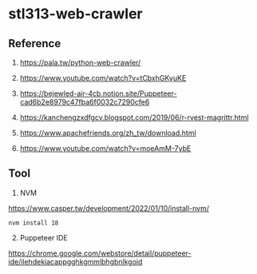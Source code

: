 # stl313-web-crawler

## Reference

1. https://pala.tw/python-web-crawler/

2. https://www.youtube.com/watch?v=tCbxhGKyuKE

3. https://bejewled-air-4cb.notion.site/Puppeteer-cad6b2e8979c47fba6f0032c7290cfe6

4. https://kanchengzxdfgcv.blogspot.com/2019/06/r-rvest-magrittr.html

5. https://www.apachefriends.org/zh_tw/download.html

6. https://www.youtube.com/watch?v=moeAmM-7ybE

## Tool

1. NVM

https://www.casper.tw/development/2022/01/10/install-nvm/

```
nvm install 18
```

2. Puppeteer IDE

https://chrome.google.com/webstore/detail/puppeteer-ide/ilehdekjacappgghkgmmlbhgbnlkgoid
